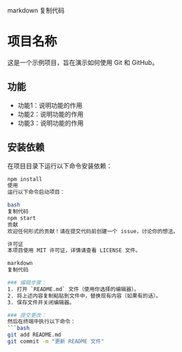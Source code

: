 markdown
复制代码
# 项目名称

这是一个示例项目，旨在演示如何使用 Git 和 GitHub。

## 功能

- 功能1：说明功能的作用
- 功能2：说明功能的作用
- 功能3：说明功能的作用

## 安装依赖

在项目目录下运行以下命令安装依赖：
```bash
npm install
使用
运行以下命令启动项目：

bash
复制代码
npm start
贡献
欢迎任何形式的贡献！请在提交代码前创建一个 issue，讨论你的想法。

许可证
本项目使用 MIT 许可证，详情请查看 LICENSE 文件。

markdown
复制代码

### 编辑步骤：
1. 打开 `README.md` 文件（使用你选择的编辑器）。
2. 将上述内容复制粘贴到文件中，替换现有内容（如果有的话）。
3. 保存文件并关闭编辑器。

### 提交更改：
然后在终端中执行以下命令：
```bash
git add README.md
git commit -m "更新 README 文件"